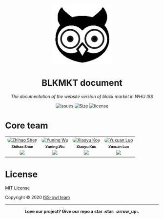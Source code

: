 <p align="center">
  <img src="./assets/icon.png" Height=200 Width=200>
</p>

<h1 align="center">BLKMKT document</h1>

<p align="center"><i>The documentation of the website version of black market in WHU ISS</i></p>

<p align="center">
    <a href="https://github.com/ISS-owl/BLKMKT-document/issues" style="text-decoration:none" >
        <img src="https://img.shields.io/github/issues/ISS-owl/blkmkt-document?color=orange" alt="issues"/>
    </a>
    <a href="https://github.com/ISS-owl/blkmkt-document" style="text-decoration:none" >
        <img src="https://img.shields.io/github/repo-size/ISS-owl/blkmkt-document" alt="Size"/>
    </a>
  <a href="https://github.com/ISS-owl/blkmkt-document/blob/master/LICENSE" style="text-decoration:none">
        <img src="https://img.shields.io/github/license/ISS-owl/blkmkt-document" alt="license"/>
    </a>
</p>

# Core team

<table>
    <tr>
       <td align="center">
            <a href="https://twitter.com/shzh74"
                ><img
                    src="https://github.com/Sh-Zh-7.png?size=100"
                    width="100"
                    style="margin-bottom: -4px; border-radius: 8px;"
                    alt="Zhihao Shen"
                /><br /><sub><b>Zhihao Shen</b></sub></a
            >
            <div style="margin-top: 4px">
                <a href="https://github.com/Sh-Zh-7" title="Github"
                    ><img
                        width="16"
                        src="https://image.flaticon.com/icons/svg/2111/2111425.svg"
                /></a>
            </div>
        </td>
        <td align="center">
            <a href="https://github.com/jerrywyn"
                ><img
                    src="https://github.com/jerrywyn.png?size=100"
                    width="100"
                    style="margin-bottom: -4px; border-radius: 8px;"
                    alt="Yuning Wu"
                /><br /><sub><b>Yuning Wu</b></sub></a
            >
            <div style="margin-top: 4px">
                <a href="https://github.com/jerrywyn" title="Github"
                    ><img
                        width="16"
                        src="https://image.flaticon.com/icons/svg/2111/2111425.svg"
                /></a>
            </div>
        </td>
              <td align="center">
            <a href="https://github.com/intchar-hub"
                ><img
                    src="https://github.com/intchar-hub.png?size=100"
                    width="100"
                    style="margin-bottom: -4px; border-radius: 8px;"
                    alt="Xiaoyu Kou"
                /><br /><sub><b>Xiaoyu Kou</b></sub></a
            >
            <div style="margin-top: 4px">
                <a href="https://github.com/intchar-hub" title="Github"
                    ><img
                        width="16"
                        src="https://image.flaticon.com/icons/svg/2111/2111425.svg"
                /></a>
            </div>
        </td>
     <td align="center">
            <a href="https://github.com/Lotherxuan"
                ><img
                    src="https://github.com/Lotherxuan.png?size=100"
                    width="100"
                    style="margin-bottom: -4px; border-radius: 8px;"
                    alt="Yuxuan Luo"
                /><br /><sub><b>Yuxuan Luo</b></sub></a
            >
            <div style="margin-top: 4px">
                <a href="https://github.com/Lotherxuan" title="Github"
                    ><img
                        width="16"
                        src="https://image.flaticon.com/icons/svg/2111/2111425.svg"
                /></a>
            </div>
        </td>
    </tr>
</table>

# License

[MIT License](LICENSE)

Copyright ©  2020 [ISS-owl team](https://github.com/ISS-owl)

-----

<p align="center"><b>Love our project? Give our repo a star :star: :arrow_up:.</b></p>
